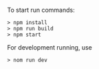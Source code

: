 To start run commands:

```
> npm install
> npm run build
> npm start
```

For development running, use
```
> nom run dev
```
